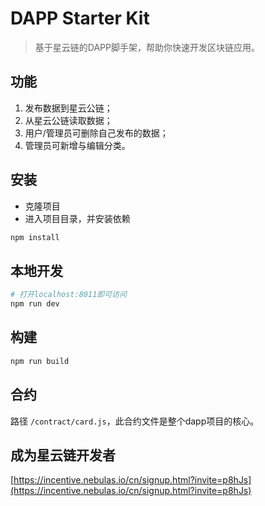 # DAPP Starter Kit

> 基于星云链的DAPP脚手架，帮助你快速开发区块链应用。
## 功能
1. 发布数据到星云公链；
2. 从星云公链读取数据；
3. 用户/管理员可删除自己发布的数据；
4. 管理员可新增与编辑分类。

## 安装

 - 克隆项目
 - 进入项目目录，并安装依赖

``` bash
npm install
```

## 本地开发

``` bash
# 打开localhost:8011即可访问
npm run dev
```

## 构建

``` bash
npm run build
```

## 合约
路径 `/contract/card.js`，此合约文件是整个dapp项目的核心。

## 成为星云链开发者
[https://incentive.nebulas.io/cn/signup.html?invite=p8hJs](https://incentive.nebulas.io/cn/signup.html?invite=p8hJs)